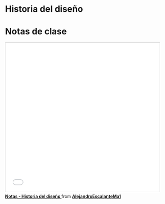 # Historia del diseño

# Notas de clase

<iframe src="//www.slideshare.net/slideshow/embed_code/key/NB98YYyrEzdgYU" width="595" height="485" frameborder="0" marginwidth="0" marginheight="0" scrolling="no" style="border:1px solid #CCC; border-width:1px; margin-bottom:5px; max-width: 100%;" allowfullscreen> </iframe> <div style="margin-bottom:5px"> <strong> <a href="//www.slideshare.net/AlejandroEscalanteMa1/notas-historia-del-diseo" title="Notas - Historia del diseño " target="_blank">Notas - Historia del diseño </a> </strong> from <strong><a href="https://www.slideshare.net/AlejandroEscalanteMa1" target="_blank">AlejandroEscalanteMa1</a></strong> </div>
